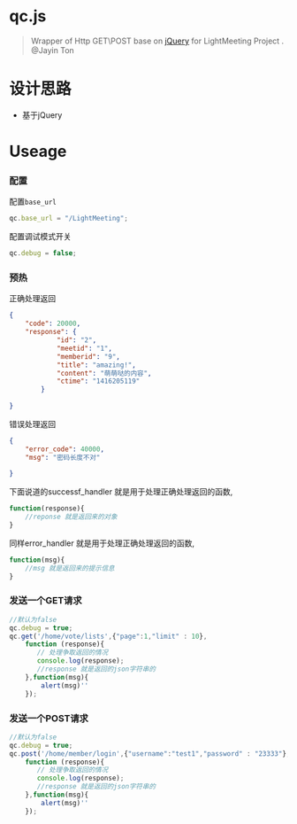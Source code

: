 qc.js
===
> Wrapper of Http GET\POST base on [jQuery](http://jquery.com/) for LightMeeting Project .
> @Jayin Ton

设计思路
===
- 基于jQuery 


Useage
===

### 配置
配置`base_url`  
```js
qc.base_url = "/LightMeeting";
```

配置调试模式开关  
```javascript
qc.debug = false;
```

### 预热

正确处理返回  
```json
{
    "code": 20000,
    "response": {
            "id": "2",
            "meetid": "1",
            "memberid": "9",
            "title": "amazing!",
            "content": "萌萌哒的内容",
            "ctime": "1416205119"
        } 
    
}
```

错误处理返回  
```json
{
    "error_code": 40000,
    "msg": "密码长度不对" 
    
}
```

下面说道的successf_handler 就是用于处理正确处理返回的函数,
```javascript
function(response){
    //reponse 就是返回来的对象
}
```

同样error_handler 就是用于处理正确处理返回的函数,
```javascript
function(msg){
    //msg 就是返回来的提示信息
}
```


### 发送一个GET请求
```javascript
//默认为false
qc.debug = true;
qc.get('/home/vote/lists',{"page":1,"limit" : 10},
    function (response){
       // 处理争取返回的情况
       console.log(response);
       //response 就是返回的json字符串的
    },function(msg){
        alert(msg)''
    });
```

### 发送一个POST请求
```javascript
//默认为false
qc.debug = true;
qc.post('/home/member/login',{"username":"test1","password" : "23333"},
    function (response){
       // 处理争取返回的情况
       console.log(response);
       //response 就是返回的json字符串的
    },function(msg){
        alert(msg)''
    });
```


